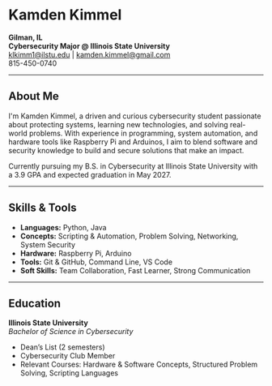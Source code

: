 # Kamden Kimmel

**Gilman, IL**  
**Cybersecurity Major @ Illinois State University**  
klkimm1@ilstu.edu | kamden.kimmel@gmail.com  
815-450-0740  

---

## About Me

I'm Kamden Kimmel, a driven and curious cybersecurity student passionate about protecting systems, learning new technologies, and solving real-world problems. With experience in programming, system automation, and hardware tools like Raspberry Pi and Arduinos, I aim to blend software and security knowledge to build and secure solutions that make an impact.

Currently pursuing my B.S. in Cybersecurity at Illinois State University with a 3.9 GPA and expected graduation in May 2027.

---

## Skills & Tools

- **Languages:** Python, Java  
- **Concepts:** Scripting & Automation, Problem Solving, Networking, System Security  
- **Hardware:** Raspberry Pi, Arduino  
- **Tools:** Git & GitHub, Command Line, VS Code  
- **Soft Skills:** Team Collaboration, Fast Learner, Strong Communication  

---

## Education

**Illinois State University**  
*Bachelor of Science in Cybersecurity*  
- Dean’s List (2 semesters)  
- Cybersecurity Club Member  
- Relevant Courses: Hardware & Software Concepts, Structured Problem Solving, Scripting Languages  
